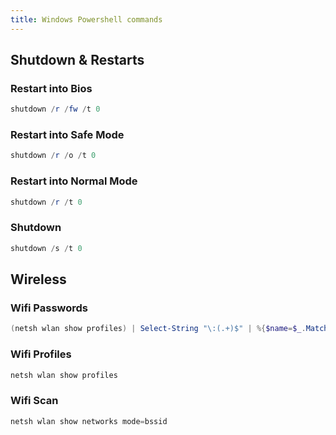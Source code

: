 ```yaml
---
title: Windows Powershell commands
---
```



## Shutdown & Restarts

### Restart into Bios
```powershell
shutdown /r /fw /t 0
```

### Restart into Safe Mode
```powershell
shutdown /r /o /t 0
```

### Restart into Normal Mode
```powershell
shutdown /r /t 0
```

### Shutdown
```powershell
shutdown /s /t 0
```

## Wireless
### Wifi Passwords
```powershell
(netsh wlan show profiles) | Select-String "\:(.+)$" | %{$name=$_.Matches.Groups[1].Value.Trim(); $_} | %{(netsh wlan show profile name="$name" key=clear)} | Select-String "Key Content\W+\:(.+)$" | %{$pass=$_.Matches.Groups[1].Value.Trim(); $_} | %{[PSCustomObject]@{ PROFILE_NAME=$name;PASSWORD=$pass }} | Format-Table –Wrap
```

### Wifi Profiles
```powershell
netsh wlan show profiles
```

### Wifi Scan
```powershell
netsh wlan show networks mode=bssid
```